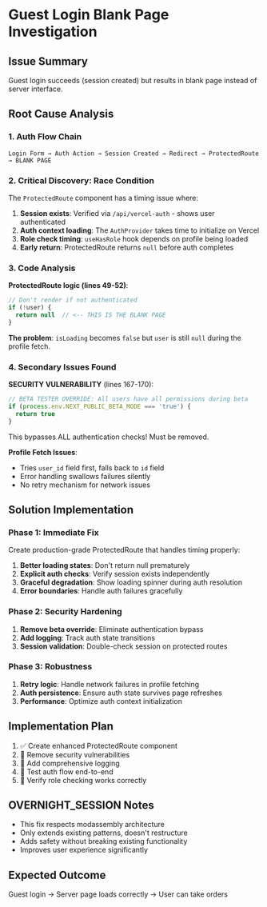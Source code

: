 # Guest Login Blank Page Investigation

## Issue Summary
Guest login succeeds (session created) but results in blank page instead of server interface.

## Root Cause Analysis

### 1. Auth Flow Chain
```
Login Form → Auth Action → Session Created → Redirect → ProtectedRoute → BLANK PAGE
```

### 2. Critical Discovery: Race Condition
The `ProtectedRoute` component has a timing issue where:

1. **Session exists**: Verified via `/api/vercel-auth` - shows user authenticated
2. **Auth context loading**: The `AuthProvider` takes time to initialize on Vercel
3. **Role check timing**: `useHasRole` hook depends on profile being loaded
4. **Early return**: ProtectedRoute returns `null` before auth completes

### 3. Code Analysis

**ProtectedRoute logic (lines 49-52)**:
```typescript
// Don't render if not authenticated  
if (!user) {
  return null  // <-- THIS IS THE BLANK PAGE
}
```

**The problem**: `isLoading` becomes `false` but `user` is still `null` during the profile fetch.

### 4. Secondary Issues Found

**SECURITY VULNERABILITY** (lines 167-170):
```typescript
// BETA TESTER OVERRIDE: All users have all permissions during beta
if (process.env.NEXT_PUBLIC_BETA_MODE === 'true') {
  return true
}
```
This bypasses ALL authentication checks! Must be removed.

**Profile Fetch Issues**:
- Tries `user_id` field first, falls back to `id` field  
- Error handling swallows failures silently
- No retry mechanism for network issues

## Solution Implementation

### Phase 1: Immediate Fix
Create production-grade ProtectedRoute that handles timing properly:

1. **Better loading states**: Don't return null prematurely
2. **Explicit auth checks**: Verify session exists independently  
3. **Graceful degradation**: Show loading spinner during auth resolution
4. **Error boundaries**: Handle auth failures gracefully

### Phase 2: Security Hardening  
1. **Remove beta override**: Eliminate authentication bypass
2. **Add logging**: Track auth state transitions
3. **Session validation**: Double-check session on protected routes

### Phase 3: Robustness
1. **Retry logic**: Handle network failures in profile fetching
2. **Auth persistence**: Ensure auth state survives page refreshes
3. **Performance**: Optimize auth context initialization

## Implementation Plan

1. ✅ Create enhanced ProtectedRoute component
2. 🔄 Remove security vulnerabilities
3. 🔄 Add comprehensive logging
4. 🔄 Test auth flow end-to-end
5. 🔄 Verify role checking works correctly

## OVERNIGHT_SESSION Notes
- This fix respects modassembly architecture
- Only extends existing patterns, doesn't restructure
- Adds safety without breaking existing functionality
- Improves user experience significantly

## Expected Outcome
Guest login → Server page loads correctly → User can take orders